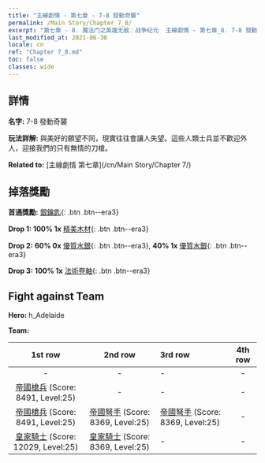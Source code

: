 ```yaml
---
title: "主線劇情 - 第七章 - 7-8 發動奇襲"
permalink: /Main Story/Chapter 7_8/
excerpt: "第七章 - 8. 魔法门之英雄无敌：战争纪元  主線劇情 - 第七章_8. 7-8 發動奇襲"
last_modified_at: 2021-06-30
locale: cn
ref: "Chapter 7_8.md"
toc: false
classes: wide
---
```


## 詳情

 **名字:** 7-8 發動奇襲

 **玩法詳解:** 與美好的願望不同，現實往往會讓人失望。這些人類士兵並不歡迎外人，迎接我們的只有無情的刀槍。

 **Related to:** [主線劇情 第七章](/cn/Main Story/Chapter 7/)

## 掉落獎勵

 **首通獎勵:** [銀鑰匙](/cn/Items/con_693/){: .btn .btn--era3}

 **Drop 1:** **100% 1x** [精美木材](/cn/Items/mat_20/){: .btn .btn--era3}

 **Drop 2:** **60% 0x** [優質水銀](/cn/Items/mat_14/){: .btn .btn--era3}, **40% 1x** [優質水銀](/cn/Items/mat_14/){: .btn .btn--era3}

 **Drop 3:** **100% 1x** [法術卷軸](/cn/Items/con_694/){: .btn .btn--era3}


## Fight against Team
 **Hero:** h_Adelaide

 **Team:**


  | 1st row | 2nd row | 3rd row | 4th row |
  |:----:|:----:|:----|:----:|
  | - | - | - | - |
  | [帝國槍兵](/cn/units/Pikeman/) (Score: 8491, Level:25)  | - | - | - |
  | [帝國槍兵](/cn/units/Pikeman/) (Score: 8491, Level:25)  | [帝國弩手](/cn/units/Marksman/) (Score: 8369, Level:25)  | [帝國弩手](/cn/units/Marksman/) (Score: 8369, Level:25)  | - |
  | [皇家騎士](/cn/units/Cavalier/) (Score: 12029, Level:25)  | [皇家騎士](/cn/units/Cavalier/) (Score: 8369, Level:25)  | - | - |


